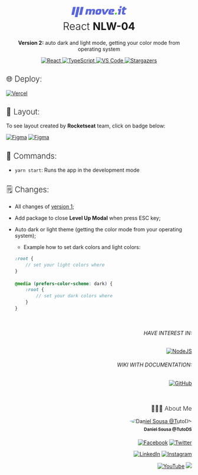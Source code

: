 <div align="center">
<a href="#"><img alt="Move.it" src="./public/logo-full.svg" width="150px"></a>
<h1 style="font-weight: 300; margin-top: 5px">React <strong>NLW-04</strong></h1>
<p><strong>Version 2:</strong> auto dark and light mode, getting your color mode from operating system</p>
</div>

<div align="center">
  	<a href="#">
  		<img src="https://img.shields.io/badge/react%20-%2320232a.svg?&style=for-the-badge&logo=react&logoColor=%2361DAFB" alt="React"/>
	</a>
	<a href="#">
		<img src="https://img.shields.io/badge/typescript%20-%23007ACC.svg?&style=for-the-badge&logo=typescript&logoColor=white" alt="TypeScript" />
	</a>
	<a href="#">
		<img src="https://img.shields.io/badge/Visual_Studio_Code-0078D4?style=for-the-badge&logo=visual%20studio%20code&logoColor=white" alt="VS Code" />
	</a>
	<a href="https://github.com/TutoDS/nlw04-react/stargazers">
    	<img alt="Stargazers" src="https://img.shields.io/github/stars/TutoDS/nlw04-react?style=for-the-badge">
	</a>
</div>

<h2 style="font-weight:300">🌐 Deploy:</h2>

<a href="https://moveit-tutods.vercel.app/">
  <img alt="Vercel" src="https://img.shields.io/badge/vercel%20-%23000000.svg?&style=for-the-badge&logo=vercel&logoColor=white" alt='Deploy'/>
</a>

<h2 style="font-weight:300">🎨 Layout:</h2>

To see layout created by **Rocketseat** team, click on badge below:

<a href="https://www.figma.com/file/UnPgRXKJulEvLAq3qkfRQX/Move.it-1.0" target="_blank"><img alt="Figma" src="https://img.shields.io/badge/figma%20-%23F24E1E.svg?&style=for-the-badge&logo=figma&logoColor=white"/></a>
<a href="https://www.figma.com/file/z4f450KFvYt3jmtF8AxjQq/Move.it-2.0?node-id=160%3A2761" target="_blank">
<img alt="Figma" src="https://img.shields.io/badge/figma%20Versão%202%20-%23F24E1E.svg?&style=for-the-badge&logo=figma&logoColor=white"/>
</a>

<h2 style="font-weight:300">🚀 Commands:</h2>

-   `yarn start`: Runs the app in the development mode

<h2 style="font-weight: 300">🗒 Changes:</h2>

-   All changes of [version 1](https://github.com/TutoDS/nlw04-react/tree/version-1);
-   Add package to close **Level Up Modal** when press ESC key;
-   Auto dark or light theme (getting the color mode from your operating system);

    -   Example how to set dark colors and light colors:

    ```scss
    :root {
    	// set your light colors where
    }

    @media (prefers-color-scheme: dark) {
    	:root {
    		// set your dark colors where
    	}
    }
    ```

<div align="right" style="margin-top: 50px">
	<h6 style="text-transform: uppercase;">Have interest in:</h6>
	<a href="https://github.com/TutoDS/nlw04-node">
      <img src="https://img.shields.io/badge/node.js%20NLW4%20-%2320232a.svg?&style=for-the-badge&logo=node.js&logoColor=%2343853D" alt="NodeJS"/>
    </a>
</div>

<div align="right" style="margin-top: 20px">
	<h6 style="text-transform: uppercase;">Wiki with Documentation:</h6>
	<a href="https://github.com/TutoDS/nlw04-react/wiki">
	<img alt="GitHub" src="https://img.shields.io/badge/github%20Wiki%20Documentation%20-%23121011.svg?&style=for-the-badge&logo=github&logoColor=white"/>
	</a>
</div>

<div align="right" style="margin-top: 50px">
<h3 style="font-weight: 300">
🧑🏻‍💻 About Me
</h3>

<a href="https://github.com/TutoDS" alt="TutoDS">
<img src="https://github.com/tutods.png" alt="Daniel Sousa @TutoDS" width="100px" style="border-radius: 100%">
<br />
 <sub><b>Daniel Sousa @TutoDS</b></sub>
</a>

<div style="margin: 20px 0" />

[facebook]: https://facebook.com/tutods2014
[twitter]: https://twitter.com/tutods
[youtube]: https://youtube.com/tutods2014
[instagram]: https://instagram.com/dsousa_12
[linkedin]: https://www.linkedin.com/in/daniel-sousa-tutods/
[gitlab]: https://gitlab.com/jdaniel.asousa

[<img src="https://img.shields.io/badge/Facebook%20-%232671E5.svg?&style=for-the-badge&logo=Facebook&logoColor=white" alt="Facebook"/>][facebook] [<img src="https://img.shields.io/badge/Twitter%20-%231DA1F2.svg?&style=for-the-badge&logo=Twitter&logoColor=white" alt="Twitter"/>][twitter]

[<img src="https://img.shields.io/badge/LinkedIn%20-%230077B5.svg?&style=for-the-badge&logo=linkedin&logoColor=white" alt="LinkedIn"/>][linkedin] [<img src="https://img.shields.io/badge/Instagram%20-%23E4405F.svg?&style=for-the-badge&logo=Instagram&logoColor=white" alt="Instagram"/>][instagram]

[<img src="https://img.shields.io/badge/YouTube%20-%23FF0000.svg?&style=for-the-badge&logo=YouTube&logoColor=white" alt="YouTube"/>][youtube] [<img src="https://img.shields.io/badge/Gitlab%20-%23181717.svg?&style=for-the-badge&logo=gitlab&logoColor=white"/>][gitlab]

</div>
